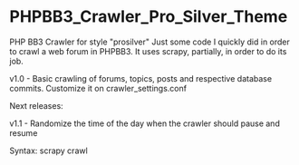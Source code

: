 # PHPBB3_Crawler_Pro_Silver_Theme

PHP BB3 Crawler for style "prosilver" Just some code I quickly did in order to crawl a web forum in PHPBB3. It uses scrapy, partially, in order to do its job.

v1.0 - Basic crawling of forums, topics, posts and respective database commits. Customize it on crawler_settings.conf

Next releases:

v1.1 - Randomize the time of the day when the crawler should pause and resume

Syntax: scrapy crawl
